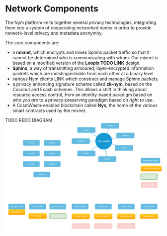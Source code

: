 # Network Components

The Nym platform knits together several privacy technologies, integrating them into a system of cooperating networked nodes in order to provide network-level privacy and metadata anonymity.

The core components are:
* a **mixnet**, which encrypts and mixes Sphinx packet traffic so that it cannot be determined who is communicating with whom. Our mixnet is based on a modified version of the **Loopix TODO LINK** design. 
* **Sphinx**, a way of transmitting armoured, layer-encrypted information packets which are indistinguishable from each other at a binary level.
* various Nym clients LINK which construct and manage Sphinx packets. 
* a privacy enhancing signature scheme called **zk-nym**, based on the Coconut and Ecash schemes. This allows a shift in thinking about resource access control, from an identity-based paradigm based on _who you are_ to a privacy-preserving paradigm based on _right to use_.
* A CosmWasm-enabled blockchain called **Nyx**, the home of the various smart contracts used by the mixnet.


TODO REDO DIAGRAM
![Nym Platform](../images/nym-platform-dark.png)



